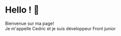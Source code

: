 <h1>Hello ! 👋</h1>
<p>Bienvenue sur ma page! </br> Je m'appelle Cedric et je suis développeur Front junior </p>
